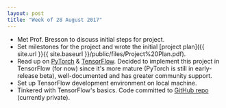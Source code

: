 ```yaml
---
layout: post
title: "Week of 28 August 2017"
---
```


- Met Prof. Bresson to discuss initial steps for project.
- Set milestones for the project and wrote the initial [project plan]({{ site.url }}{{ site.baseurl }}/public/files/Project%20Plan.pdf).
- Read up on [PyTorch](http://pytorch.org/) & [TensorFlow](https://www.tensorflow.org/). Decided to implement this project in TensorFlow (for now) since it's more mature (PyTorch is still in early-release beta), well-documented and has greater community support.
- Set up TensorFlow development environment on local machine.
- Tinkered with TensorFlow's basics. Code committed to [GitHub repo](https://github.com/SuyashLakhotia/FinalYearProject) (currently private).

